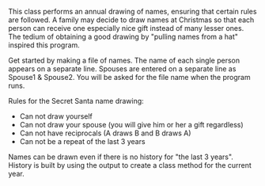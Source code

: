 This class performs an annual drawing of names, ensuring that certain rules are followed.
A family may decide to draw names at Christmas so that each person can receive one especially nice gift instead of many lesser ones. The tedium of obtaining a good drawing by "pulling names from a hat" inspired this program.

Get started by making a file of names. The name of each single person appears on a separate line. Spouses are entered on a separate line as Spouse1 & Spouse2. You will be asked for the file name when the program runs.

Rules for the Secret Santa name drawing:

- Can not draw yourself
- Can not draw your spouse (you will give him or her a gift regardless)
- Can not have reciprocals (A draws B and B draws A)
- Can not be a repeat of the last 3 years

Names can be drawn even if there is no history for "the last 3 years".
History is built by using the output to create a class method for the current year.
